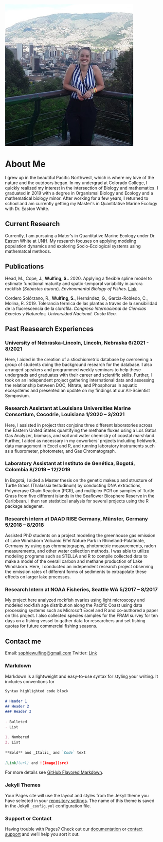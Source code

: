 ![Image](IMG_0803.png)
# About Me
I grew up in the beautiful Pacific Northwest, which is where my love of the nature and the outdoors began. In my undergrad at Colorado College, I quickly realized my interest in the intersection of Biology and mathematics. I graduated in 2019 with a degree in Organismal Biology and Ecology and a mathematical biology minor. After working for a few years, I returned to school and am currently getting my Master's in Quantitative Marine Ecology with Dr. Easton White.

## Current Research
Currently, I am pursuing a Mater's in Quantitative Marine Ecology under Dr. Easton White at UNH. My research focuses on applying modeling population dynamics and exploring Socio-Ecological systems using mathematcal methods. 

## Publications
Head, M., Cope, J., **Wulfing, S.**. 2020. Applying a flexible spline model to estimate functional maturity 
and spatio-temporal variability in aurora rockfish (_Sebastes aurora_). _Environmental Biology of Fishes_.
[Link](https://link.springer.com/article/10.1007%2Fs10641-020-01014-2)

Cordero Solórzano, R., **Wulfing, S.**, Hernández, G., García-Robledo, C., Molina, R. 2019. Tolerancia 
térmica de las plantas a través de la sensibilidad de la fluorescencia de la clorofila. _Congreso 
Internacional de Ciencias Exactas y Naturales, Universidad Nacional. Costa Rica._

## Past Reasearch Experiences

### University of Nebraska-Lincoln, Lincoln, Nebraska 6/2021 - 8/2021
Here, I aided in the creation of a stiochiometric database by overseeing a group of students doing the background research for the database. I also arranged speakers and programmed weekly seminars to help these undergrads and graduates with their career and scientific skills. Further, I took on an independent project gathering international data and assessing the relationship between DOC, Nitrate, and Phosphorus in aquatic ecosystems and presented an update on my findings at our All-Scientist Symposium.

### Research Assistant at Louisiana Universities Marine Consortium, Cocodrie, Louisiana	1/2020 – 3/2021
Here, I assisted in project that conjoins three different laboratories across the Eastern United States quantifying the methane fluxes using a Los Gatos Gas Analyzer, biomass, and soil and water chemistry of coastal marshland. Further, I aided as necessary in my coworkers’ projects including fieldwork, data management in Excel and R, and running laboratory instruments such as a fluorometer, photometer, and Gas Chromatograph.

### Laboratory Assistant at Instituto de Genética, Bogotá, Colombia	8/2019 – 12/2019
In Bogotá, I aided a Master thesis on the genetic makeup and structure of Turtle Grass (Thalassia testudinum) by conducting DNA extractions, Polymerase Chain Reaction (PCR), and multiplex PCR on samples of Turtle Grass from five different islands in the Seaflower Biosphere Reserve in the Caribbean. I then ran statistical analysis for several projects using the R package adegenet.

### Research intern at DAAD RISE Germany, Münster, Germany	5/2018 – 8/2018
Assisted PhD students on a project modeling the greenhouse gas emission of Lake Windsborn Volcanic Eifel Nature Park in Rhineland-Palatinate, Germany by using gas chromatography, photometric measurements, radon measurements, and other water collection methods. I was able to utilize modeling programs such as STELLA and R to compile collected data to make a model of the overall carbon and methane production of Lake Windsborn. Here, I conducted an independent research project observing the emission rates of different forms of sediments to extrapolate these effects on larger lake processes.

### Research Intern at NOAA Fisheries, Seattle WA	5/2017 – 8/2017
My project here analyzed rockfish ovaries using light microscopy and modeled rockfish age distribution along the Pacific Coast using data processing systems such as Microsoft Excel and R and co-authored a paper on this project. I also collected species samples for the FRAM survey for ten days on a fishing vessel to gather data for researchers and set fishing quotas for future commercial fishing seasons.

## Contact me
Email: sophiewulfing@gmail.com
Twitter: [Link](https://twitter.com/SophieWulfing)

### Markdown

Markdown is a lightweight and easy-to-use syntax for styling your writing. It includes conventions for

```markdown
Syntax highlighted code block

# Header 1
## Header 2
### Header 3

- Bulleted
- List

1. Numbered
2. List

**Bold** and _Italic_ and `Code` text

[Link](url) and ![Image](src)
```

For more details see [GitHub Flavored Markdown](https://guides.github.com/features/mastering-markdown/).

### Jekyll Themes

Your Pages site will use the layout and styles from the Jekyll theme you have selected in your [repository settings](https://github.com/swulfing/swulfing.github.io/settings/pages). The name of this theme is saved in the Jekyll `_config.yml` configuration file.

### Support or Contact

Having trouble with Pages? Check out our [documentation](https://docs.github.com/categories/github-pages-basics/) or [contact support](https://support.github.com/contact) and we’ll help you sort it out.

